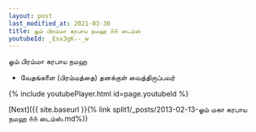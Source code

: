 ```yaml
---
layout: post
last_modified_at: 2021-03-30
title: ஓம் பிரம்மா கரபாய நமஹ ௧௧ டைம்ஸ்
youtubeId: _Esx3gK--_w
---
```

 
 
 ஓம் பிரம்மா கரபாய நமஹ  
 
 -  வேதங்களை (பிரம்மத்தை) தனக்குள் வைத்திருப்பவர் 
 
  
 
  
 
 
 
 
 
 


{% include youtubePlayer.html id=page.youtubeId %}
 
[Next]({{ site.baseurl }}{% link  split1/_posts/2013-02-13-ஓம் மகா கரபாய நமஹ ௧௧ டைம்ஸ்.md%})
 
